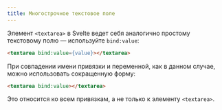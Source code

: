 ```yaml
---
title: Многострочное текстовое поле
---
```


Элемент `<textarea>` в Svelte ведет себя аналогично простому текстовому полю — используйте `bind:value`:

```html
<textarea bind:value={value}></textarea>
```

При совпадении имени привязки и переменной, как в данном случае, можно использовать сокращенную форму:

```html
<textarea bind:value></textarea>
```

Это относится ко всем привязкам, а не только к элементу `<textarea>`.
